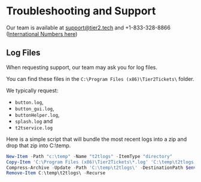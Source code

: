 # Troubleshooting and Support

Our team is available at [support@tier2.tech](mailto:support@tier2.tech) and +1-833-328-8866 ([International Numbers here](https://docs.tier2tickets.com/#support))

## Log Files

When requesting support, our team may ask you for log files.

You can find these files in the `C:\Program Files (x86)\Tier2Tickets\` folder.

We typically request:

- `button.log`,
- `button_gui.log`,
- `buttonHelper.log`,
- `splash.log` and
- `t2tservice.log`



Here is a simple script that will bundle the most recent logs into a zip and drop that zip into C:\temp.

```powershell
New-Item -Path "c:\temp" -Name "t2tlogs" -ItemType "directory"
Copy-Item 'C:\Program Files (x86)\Tier2Tickets\*.log' 'C:\temp\t2tlogs'
Compress-Archive -Update -Path 'C:\temp\t2tlogs\' -DestinationPath $env:USERPROFILE\Desktop\t2tlogs.zip
Remove-Item C:\temp\t2tlogs\ -Recurse
```

